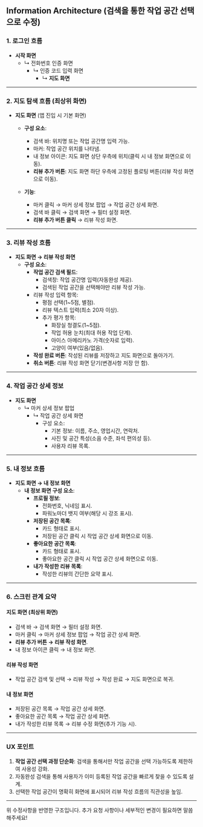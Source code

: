 ## **Information Architecture (검색을 통한 작업 공간 선택으로 수정)**

### **1. 로그인 흐름**

- **시작 화면**
  - ↳ 전화번호 인증 화면
    - ↳ 인증 코드 입력 화면
      - ↳ **지도 화면**

---

### **2. 지도 탐색 흐름 (최상위 화면)**

- **지도 화면** (앱 진입 시 기본 화면)

  - **구성 요소**:

    - 검색 바: 위치명 또는 작업 공간명 입력 가능.
    - 마커: 작업 공간 위치를 나타냄.
    - 내 정보 아이콘: 지도 화면 상단 우측에 위치(클릭 시 내 정보 화면으로 이동).
    - **리뷰 추가 버튼**: 지도 화면 하단 우측에 고정된 플로팅 버튼(리뷰 작성 화면으로 이동).

  - **기능**:
    - 마커 클릭 → 마커 상세 정보 팝업 → 작업 공간 상세 화면.
    - 검색 바 클릭 → 검색 화면 → 필터 설정 화면.
    - **리뷰 추가 버튼 클릭** → 리뷰 작성 화면.

---

### **3. 리뷰 작성 흐름**

- **지도 화면 → 리뷰 작성 화면**
  - **구성 요소**:
    - **작업 공간 검색 필드**:
      - 검색창: 작업 공간명 입력(자동완성 제공).
      - 검색된 작업 공간을 선택해야만 리뷰 작성 가능.
    - 리뷰 작성 입력 항목:
      - 평점 선택(1~5점, 별점).
      - 리뷰 텍스트 입력(최소 20자 이상).
      - 추가 평가 항목:
        - 화장실 청결도(1~5점).
        - 작업 허용 눈치(최대 허용 작업 단계).
        - 아이스 아메리카노 가격(숫자로 입력).
        - 고양이 여부(있음/없음).
    - **작성 완료 버튼**: 작성된 리뷰를 저장하고 지도 화면으로 돌아가기.
    - **취소 버튼**: 리뷰 작성 화면 닫기(변경사항 저장 안 함).

---

### **4. 작업 공간 상세 정보**

- **지도 화면**
  - ↳ 마커 상세 정보 팝업
    - ↳ 작업 공간 상세 화면
      - 구성 요소:
        - 기본 정보: 이름, 주소, 영업시간, 연락처.
        - 사진 및 공간 특성(소음 수준, 좌석 편의성 등).
        - 사용자 리뷰 목록.

---

### **5. 내 정보 흐름**

- **지도 화면 → 내 정보 화면**
  - **내 정보 화면 구성 요소**:
    - **프로필 정보**:
      - 전화번호, 닉네임 표시.
      - 파워노마더 뱃지 여부(해당 시 강조 표시).
    - **저장된 공간 목록**:
      - 카드 형태로 표시.
      - 저장된 공간 클릭 시 작업 공간 상세 화면으로 이동.
    - **좋아요한 공간 목록**:
      - 카드 형태로 표시.
      - 좋아요한 공간 클릭 시 작업 공간 상세 화면으로 이동.
    - **내가 작성한 리뷰 목록**:
      - 작성한 리뷰의 간단한 요약 표시.

---

### **6. 스크린 관계 요약**

#### **지도 화면 (최상위 화면)**

- 검색 바 → 검색 화면 → 필터 설정 화면.
- 마커 클릭 → 마커 상세 정보 팝업 → 작업 공간 상세 화면.
- **리뷰 추가 버튼 → 리뷰 작성 화면**.
- 내 정보 아이콘 클릭 → 내 정보 화면.

#### **리뷰 작성 화면**

- 작업 공간 검색 및 선택 → 리뷰 작성 → 작성 완료 → 지도 화면으로 복귀.

#### **내 정보 화면**

- 저장된 공간 목록 → 작업 공간 상세 화면.
- 좋아요한 공간 목록 → 작업 공간 상세 화면.
- 내가 작성한 리뷰 목록 → 리뷰 수정 화면(추가 기능 시).

---

### **UX 포인트**

1. **작업 공간 선택 과정 단순화**: 검색을 통해서만 작업 공간을 선택 가능하도록 제한하여 사용성 강화.
2. 자동완성 검색을 통해 사용자가 이미 등록된 작업 공간을 빠르게 찾을 수 있도록 설계.
3. 선택한 작업 공간이 명확히 화면에 표시되어 리뷰 작성 흐름의 직관성을 높임.

---

위 수정사항을 반영한 구조입니다. 추가 요청 사항이나 세부적인 변경이 필요하면 말씀해주세요!

